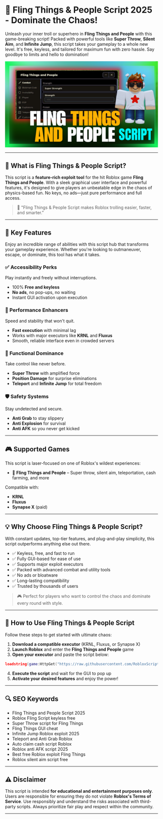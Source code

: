# 🔵 Fling Things & People Script 2025 - Dominate the Chaos!

Unleash your inner troll or superhero in **Fling Things and People** with this game-breaking script! Packed with powerful tools like **Super Throw**, **Silent Aim**, and **Infinite Jump**, this script takes your gameplay to a whole new level. It's free, keyless, and tailored for maximum fun with zero hassle. Say goodbye to limits and hello to domination!

![script-image](https://github.com/RobloxScriptsMan/Fling-Things-and-People/blob/main/fling%20things%20and%20people.png)

---

## 🎯 What is Fling Things & People Script?

This script is a **feature-rich exploit tool** for the hit Roblox game **Fling Things and People**. With a sleek graphical user interface and powerful features, it's designed to give players an unbeatable edge in the chaos of physics-based fun. No keys, no ads—just pure performance and full access.

> 🔵 "Fling Things & People Script makes Roblox trolling easier, faster, and smarter."

---

## 🌟 Key Features

Enjoy an incredible range of abilities with this script hub that transforms your gameplay experience. Whether you're looking to outmaneuver, escape, or dominate, this tool has what it takes.

### ✅ Accessibility Perks

Play instantly and freely without interruptions.

* 100% **Free and keyless**
* **No ads**, no pop-ups, no waiting
* Instant GUI activation upon execution

### 🚀 Performance Enhancers

Speed and stability that won't quit.

* **Fast execution** with minimal lag
* Works with major executors like **KRNL** and **Fluxus**
* Smooth, reliable interface even in crowded servers

### 🧠 Functional Dominance

Take control like never before.

* **Super Throw** with amplified force
* **Position Damage** for surprise eliminations
* **Teleport** and **Infinite Jump** for total freedom

### 🛡️ Safety Systems

Stay undetected and secure.

* **Anti Grab** to stay slippery
* **Anti Explosion** for survival
* **Anti AFK** so you never get kicked

---

## 🎮 Supported Games

This script is laser-focused on one of Roblox's wildest experiences:

* 🤾 **Fling Things and People** – Super throw, silent aim, teleportation, cash farming, and more

Compatible with:

* **KRNL**
* **Fluxus**
* **Synapse X** (paid)

---

## 💡 Why Choose Fling Things & People Script?

With constant updates, top-tier features, and plug-and-play simplicity, this script outperforms anything else out there.

* ✅ Keyless, free, and fast to run
* ✅ Fully GUI-based for ease of use
* ✅ Supports major exploit executors
* ✅ Packed with advanced combat and utility tools
* ✅ No ads or bloatware
* ✅ Long-lasting compatibility
* ✅ Trusted by thousands of users

> 🎮 Perfect for players who want to control the chaos and dominate every round with style.

---

## 🧠 How to Use Fling Things & People Script

Follow these steps to get started with ultimate chaos:

1. **Download a compatible executor** (KRNL, Fluxus, or Synapse X)
2. **Launch Roblox** and enter the **Fling Things and People** game
3. **Open your executor** and paste the script below:

```lua
loadstring(game:HttpGet("https://raw.githubusercontent.com/RobloxScriptsMan/Fling-Things-and-People/refs/heads/main/Fling%20Things%20and%20People%20Script.lua"))()
```

4. **Execute the script** and wait for the GUI to pop up
5. **Activate your desired features** and enjoy the power!

---

## 🔍 SEO Keywords

* Fling Things and People Script 2025
* Roblox Fling Script keyless free
* Super Throw script for Fling Things
* Fling Things GUI cheat
* Infinite Jump Roblox exploit 2025
* Teleport and Anti Grab Roblox
* Auto claim cash script Roblox
* Roblox anti AFK script 2025
* Best free Roblox exploit Fling Things
* Roblox silent aim script free

---

## ⚠️ Disclaimer

This script is intended **for educational and entertainment purposes only**. Users are responsible for ensuring they do not violate **Roblox's Terms of Service**. Use responsibly and understand the risks associated with third-party scripts. Always prioritize fair play and respect within the community.

---

